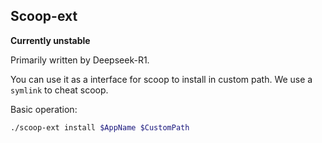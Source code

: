 ## Scoop-ext

**Currently unstable**

Primarily written by Deepseek-R1.

You can use it as a interface for scoop to install in custom path.
We use a `symlink` to cheat scoop.

Basic operation:

```sh
./scoop-ext install $AppName $CustomPath
```